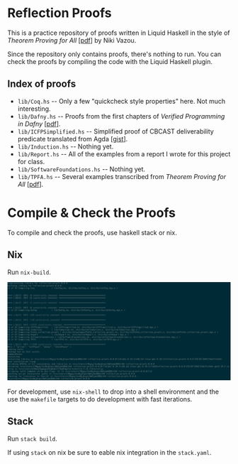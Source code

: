 # Reflection Proofs

This is a practice repository of proofs written in Liquid Haskell in the style
of _Theorem Proving for All_ [[pdf](https://arxiv.org/pdf/1806.03541.pdf)] by
Niki Vazou.

Since the repository only contains proofs, there's nothing to run. You can
check the proofs by compiling the code with the Liquid Haskell plugin.

## Index of proofs

* `lib/Coq.hs` -- Only a few "quickcheck style properties" here. Not much
  interesting.
* `lib/Dafny.hs` -- Proofs from the first chapters of _Verified Programming in
  Dafny_ [[pdf](http://www.doc.ic.ac.uk/~scd/Dafny_Material/Lectures.pdf)].
* `lib/ICFPSimplified.hs` -- Simplified proof of CBCAST deliverability
  predicate translated from Agda
  [[gist](https://gist.github.com/gshen42/19721e5086664b43ab58c3ede0855414#file-cbcast-agda)].
* `lib/Induction.hs` -- Nothing yet.
* `lib/Report.hs` -- All of the examples from a report I wrote for this project
  for class.
* `lib/SoftwareFoundations.hs` -- Nothing yet.
* `lib/TPFA.hs` -- Several examples transcribed from _Theorem Proving for All_
  [[pdf](https://arxiv.org/pdf/1806.03541.pdf)].


# Compile & Check the Proofs

To compile and check the proofs, use haskell stack or nix.

## Nix

Run `nix-build`.

![It's safe!](build.png)

For development, use `nix-shell` to drop into a shell environment and the use
the `makefile` targets to do development with fast iterations.

## Stack

Run `stack build`.

If using `stack` on nix be sure to eable nix integration in the `stack.yaml`.
